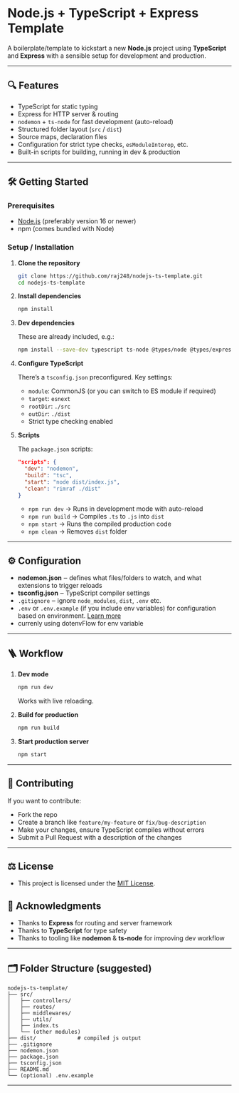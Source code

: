 # Node.js + TypeScript + Express Template

A boilerplate/template to kickstart a new **Node.js** project using **TypeScript** and **Express** with a sensible setup for development and production.

---

## 🔍 Features

- TypeScript for static typing
- Express for HTTP server & routing
- `nodemon` + `ts-node` for fast development (auto-reload)
- Structured folder layout (`src` / `dist`)
- Source maps, declaration files
- Configuration for strict type checks, `esModuleInterop`, etc.
- Built-in scripts for building, running in dev & production

---

## 🛠 Getting Started

### Prerequisites

- [Node.js](https://nodejs.org/) (preferably version 16 or newer)
- npm (comes bundled with Node)

### Setup / Installation

1. **Clone the repository**

   ```bash
   git clone https://github.com/raj248/nodejs-ts-template.git
   cd nodejs-ts-template
   ```

2. **Install dependencies**

   ```bash
   npm install
   ```

3. **Dev dependencies**

   These are already included, e.g.:

   ```bash
   npm install --save-dev typescript ts-node @types/node @types/express nodemon
   ```

4. **Configure TypeScript**

   There’s a `tsconfig.json` preconfigured. Key settings:

   - `module`: CommonJS (or you can switch to ES module if required)
   - `target`: `esnext`
   - `rootDir`: `./src`
   - `outDir`: `./dist`
   - Strict type checking enabled

5. **Scripts**

   The `package.json` scripts:

   ```json
   "scripts": {
     "dev": "nodemon",
     "build": "tsc",
     "start": "node dist/index.js",
     "clean": "rimraf ./dist"
   }
   ```

   - `npm run dev` → Runs in development mode with auto-reload
   - `npm run build` → Compiles `.ts` to `.js` into `dist`
   - `npm start` → Runs the compiled production code
   - `npm clean` → Removes `dist` folder

---

## ⚙ Configuration

- **nodemon.json** ‒ defines what files/folders to watch, and what extensions to trigger reloads
- **tsconfig.json** ‒ TypeScript compiler settings
- `.gitignore` ‒ ignore `node_modules`, `dist`, `.env` etc.
- `.env` or `.env.example` (if you include env variables) for configuration based on environment. [Learn more](https://github.com/raj248/Wisdom_Vault/blob/master/Env_File_Setup.md)
- currenly using dotenvFlow for env variable

---

## 🪜 Workflow

1. **Dev mode**

   ```bash
   npm run dev
   ```

   Works with live reloading.

2. **Build for production**

   ```bash
   npm run build
   ```

3. **Start production server**

   ```bash
   npm start
   ```

---

## 🤝 Contributing

If you want to contribute:

- Fork the repo
- Create a branch like `feature/my-feature` or `fix/bug-description`
- Make your changes, ensure TypeScript compiles without errors
- Submit a Pull Request with a description of the changes

---

## ⚖️ License

- This project is licensed under the [MIT License](./LICENSE).

## 📄 Acknowledgments

- Thanks to **Express** for routing and server framework
- Thanks to **TypeScript** for type safety
- Thanks to tooling like **nodemon** & **ts-node** for improving dev workflow

---

## 🗂 Folder Structure (suggested)

```
nodejs-ts-template/
├── src/
│   ├── controllers/
│   ├── routes/
│   ├── middlewares/
│   ├── utils/
│   ├── index.ts
│   └── (other modules)
├── dist/             # compiled js output
├── .gitignore
├── nodemon.json
├── package.json
├── tsconfig.json
├── README.md
└── (optional) .env.example
```

---
